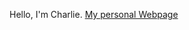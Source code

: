 Hello, I'm Charlie.
[My personal Webpage](https://crgmg.com/charlierg/)
<!---
charlierg20/charlierg20 is a ✨ special ✨ repository because its `README.md` (this file) appears on your GitHub profile.
You can click the Preview link to take a look at your changes.
--->

